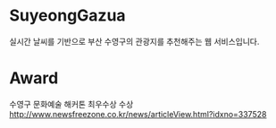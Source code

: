 # SuyeongGazua
실시간 날씨를 기반으로 부산 수영구의 관광지를 추천해주는 웹 서비스입니다.

# Award
수영구 문화예술 해커톤 최우수상 수상
http://www.newsfreezone.co.kr/news/articleView.html?idxno=337528
